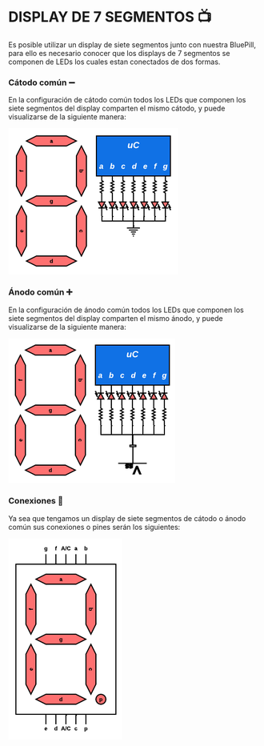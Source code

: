 # DISPLAY DE 7 SEGMENTOS :tv:
Es posible utilizar un display de siete segmentos junto con nuestra BluePill, para ello es necesario conocer que los displays de 7 segmentos se componen de
LEDs los cuales estan conectados de dos formas.

### Cátodo común :heavy_minus_sign:
En la configuración de cátodo común todos los LEDs que componen los siete segmentos del display comparten el mismo cátodo, y puede visualizarse de la siguiente manera:
<div>
    <img src="/IMGS/uControladores/D7Scc.png">
</div>

### Ánodo común :heavy_plus_sign:
En la configuración de ánodo común todos los LEDs que componen los siete segmentos del display comparten el mismo ánodo, y puede visualizarse de la siguiente manera:
<div>
    <img src="/IMGS/uControladores/D7Sac.png">
</div>

### Conexiones :electric_plug:
Ya sea que tengamos un display de siete segmentos de cátodo o ánodo común sus conexiones o pines serán los siguientes:
<div>
    <img src="/IMGS/uControladores/D7Spin.png">
</div>
